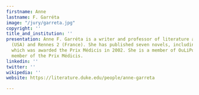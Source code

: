 ```yaml
---
firstname: Anne
lastname: F. Garréta
image: "/jury/garreta.jpg"
copyright: ''
title_and_institution: ''
presentation: Anne F. Garréta is a writer and professor of literature at Duke University
  (USA) and Rennes 2 (France). She has published seven novels, including Pas un jour,
  which was awarded the Prix Médicis in 2002. She is a member of OuLiPo, and a jury
  member of the Prix Médicis.
linkedin: ''
twitter: ''
wikipedia: ''
website: https://literature.duke.edu/people/anne-garreta

---
```

